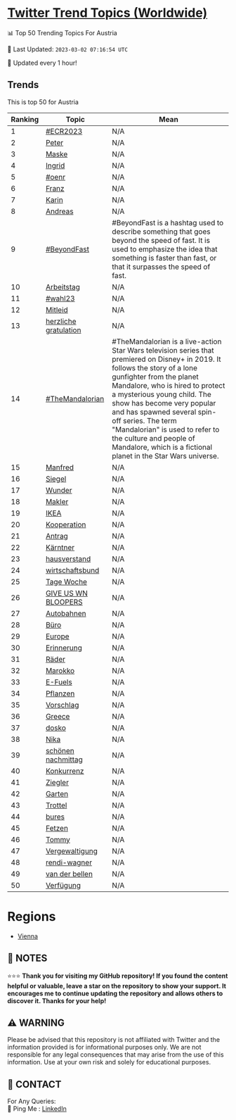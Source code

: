 [Twitter Trend Topics (Worldwide)](https://github.com/ErcinDedeoglu/Twitter-Trend-Topics)
==========


📊 Top 50 Trending Topics For Austria

📆 Last Updated: `2023-03-02 07:16:54 UTC`

🔧 Updated every 1 hour!


## Trends

This is top 50 for Austria

| Ranking | Topic | Mean |
| ------- | ------------ | ------------ |
| 1 | [#ECR2023](http://twitter.com/search?q=%23ECR2023) | N/A |
| 2 | [Peter](http://twitter.com/search?q=Peter) | N/A |
| 3 | [Maske](http://twitter.com/search?q=Maske) | N/A |
| 4 | [Ingrid](http://twitter.com/search?q=Ingrid) | N/A |
| 5 | [#oenr](http://twitter.com/search?q=%23oenr) | N/A |
| 6 | [Franz](http://twitter.com/search?q=Franz) | N/A |
| 7 | [Karin](http://twitter.com/search?q=Karin) | N/A |
| 8 | [Andreas](http://twitter.com/search?q=Andreas) | N/A |
| 9 | [#BeyondFast](http://twitter.com/search?q=%23BeyondFast) | #BeyondFast is a hashtag used to describe something that goes beyond the speed of fast. It is used to emphasize the idea that something is faster than fast, or that it surpasses the speed of fast. |
| 10 | [Arbeitstag](http://twitter.com/search?q=Arbeitstag) | N/A |
| 11 | [#wahl23](http://twitter.com/search?q=%23wahl23) | N/A |
| 12 | [Mitleid](http://twitter.com/search?q=Mitleid) | N/A |
| 13 | [herzliche gratulation](http://twitter.com/search?q=herzliche+gratulation) | N/A |
| 14 | [#TheMandalorian](http://twitter.com/search?q=%23TheMandalorian) | #TheMandalorian is a live-action Star Wars television series that premiered on Disney+ in 2019. It follows the story of a lone gunfighter from the planet Mandalore, who is hired to protect a mysterious young child. The show has become very popular and has spawned several spin-off series. The term "Mandalorian" is used to refer to the culture and people of Mandalore, which is a fictional planet in the Star Wars universe. |
| 15 | [Manfred](http://twitter.com/search?q=Manfred) | N/A |
| 16 | [Siegel](http://twitter.com/search?q=Siegel) | N/A |
| 17 | [Wunder](http://twitter.com/search?q=Wunder) | N/A |
| 18 | [Makler](http://twitter.com/search?q=Makler) | N/A |
| 19 | [IKEA](http://twitter.com/search?q=IKEA) | N/A |
| 20 | [Kooperation](http://twitter.com/search?q=Kooperation) | N/A |
| 21 | [Antrag](http://twitter.com/search?q=Antrag) | N/A |
| 22 | [Kärntner](http://twitter.com/search?q=K%c3%a4rntner) | N/A |
| 23 | [hausverstand](http://twitter.com/search?q=hausverstand) | N/A |
| 24 | [wirtschaftsbund](http://twitter.com/search?q=wirtschaftsbund) | N/A |
| 25 | [Tage Woche](http://twitter.com/search?q=Tage+Woche) | N/A |
| 26 | [GIVE US WN BLOOPERS](http://twitter.com/search?q=GIVE+US+WN+BLOOPERS) | N/A |
| 27 | [Autobahnen](http://twitter.com/search?q=Autobahnen) | N/A |
| 28 | [Büro](http://twitter.com/search?q=B%c3%bcro) | N/A |
| 29 | [Europe](http://twitter.com/search?q=Europe) | N/A |
| 30 | [Erinnerung](http://twitter.com/search?q=Erinnerung) | N/A |
| 31 | [Räder](http://twitter.com/search?q=R%c3%a4der) | N/A |
| 32 | [Marokko](http://twitter.com/search?q=Marokko) | N/A |
| 33 | [E-Fuels](http://twitter.com/search?q=E-Fuels) | N/A |
| 34 | [Pflanzen](http://twitter.com/search?q=Pflanzen) | N/A |
| 35 | [Vorschlag](http://twitter.com/search?q=Vorschlag) | N/A |
| 36 | [Greece](http://twitter.com/search?q=Greece) | N/A |
| 37 | [dosko](http://twitter.com/search?q=dosko) | N/A |
| 38 | [Nika](http://twitter.com/search?q=Nika) | N/A |
| 39 | [schönen nachmittag](http://twitter.com/search?q=sch%c3%b6nen+nachmittag) | N/A |
| 40 | [Konkurrenz](http://twitter.com/search?q=Konkurrenz) | N/A |
| 41 | [Ziegler](http://twitter.com/search?q=Ziegler) | N/A |
| 42 | [Garten](http://twitter.com/search?q=Garten) | N/A |
| 43 | [Trottel](http://twitter.com/search?q=Trottel) | N/A |
| 44 | [bures](http://twitter.com/search?q=bures) | N/A |
| 45 | [Fetzen](http://twitter.com/search?q=Fetzen) | N/A |
| 46 | [Tommy](http://twitter.com/search?q=Tommy) | N/A |
| 47 | [Vergewaltigung](http://twitter.com/search?q=Vergewaltigung) | N/A |
| 48 | [rendi-wagner](http://twitter.com/search?q=rendi-wagner) | N/A |
| 49 | [van der bellen](http://twitter.com/search?q=van+der+bellen) | N/A |
| 50 | [Verfügung](http://twitter.com/search?q=Verf%c3%bcgung) | N/A |



# Regions

* [Vienna](</Austria/Vienna.md>)



## 📝 NOTES

⭐⭐⭐ **Thank you for visiting my GitHub repository! If you found the content helpful or valuable, leave a star on the repository to show your support. It encourages me to continue updating the repository and allows others to discover it. Thanks for your help!**


## ⚠️ WARNING

Please be advised that this repository is not affiliated with Twitter and the information provided is for informational purposes only. We are not responsible for any legal consequences that may arise from the use of this information. Use at your own risk and solely for educational purposes.


## 📨 CONTACT

 For Any Queries:  
            🏓 Ping Me : [LinkedIn](https://www.linkedin.com/in/ercindedeoglu/)

